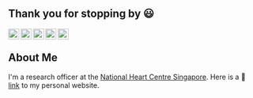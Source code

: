 ## Thank you for stopping by 😃

<!--Mastodon verification-->
<!--
<link rel="me" href="https://fosstodon.org/@spcanelon">
<a href="https://fosstodon.org/@spcanelon">
  <img align="left" alt="Silvia's Mastodon" width="22px" src="https://cdn.jsdelivr.net/npm/simple-icons@v3/icons/mastodon.svg" />
</a>
-->
<a href="https://github.com/JauntyJJS">
  <img align="left" alt="Jeremy's Github" width="22px" src="https://raw.githubusercontent.com/FortAwesome/Font-Awesome/6.7.1/svgs/brands/github.svg" />
</a>
<a href="https://sg.linkedin.com/in/jeremy-selva-085b9112a">
  <img align="left" alt="Jeremy's LinkedIn" width="22px" src="https://raw.githubusercontent.com/FortAwesome/Font-Awesome/6.7.1/svgs/brands/linkedin.svg" />
</a>
<a href="https://bsky.app/profile/jauntyjjs.bsky.social">
  <img align="left" alt="Jeremy's LinkedIn" width="22px" src="https://raw.githubusercontent.com/FortAwesome/Font-Awesome/6.7.1/svgs/brands/bluesky.svg" />
</a>
<a href="https://fosstodon.org/@JauntyJJS">
  <img align="left" alt="Jeremy's LinkedIn" width="22px" src="https://raw.githubusercontent.com/FortAwesome/Font-Awesome/6.7.1/svgs/brands/mastodon.svg" />
</a>
<a href="https://twitter.com/jauntyjjs">
  <img align="left" alt="Jeremy's Twitter" width="22px" src="https://raw.githubusercontent.com/FortAwesome/Font-Awesome/6.7.1/svgs/brands/x-twitter.svg" />
</a>
<br>

## About Me

I'm a research officer at the [National Heart Centre Singapore](https://www.nhcs.com.sg/). Here is a 🔗 [link](https://jeremy-selva.netlify.app/) to my personal website.

<!--
**JauntyJJS/jauntyjjs** is a ✨ _special_ ✨ repository because its `README.md` (this file) appears on your GitHub profile.

Here are some ideas to get you started:

- 🔭 I’m currently working on ...
- 🌱 I’m currently learning ...
- 👯 I’m looking to collaborate on ...
- 🤔 I’m looking for help with ...
- 💬 Ask me about ...
- 📫 How to reach me: ...
- 😄 Pronouns: ...
- ⚡ Fun fact: ...
-->
